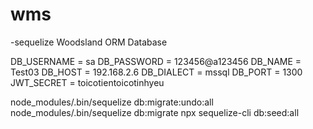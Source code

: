 # wms

-sequelize
Woodsland ORM Database

DB_USERNAME = sa
DB_PASSWORD = 123456@a123456
DB_NAME = Test03
DB_HOST = 192.168.2.6
DB_DIALECT = mssql
DB_PORT = 1300
JWT_SECRET = toicotientoicotinhyeu

node_modules/.bin/sequelize db:migrate:undo:all
node_modules/.bin/sequelize db:migrate
npx sequelize-cli db:seed:all
